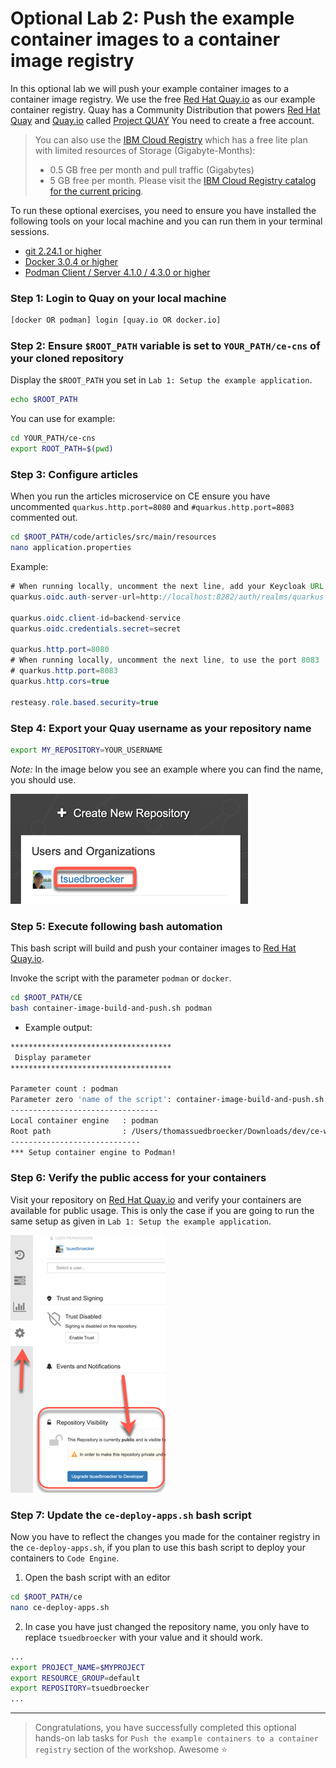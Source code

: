 # Optional Lab 2: Push the example container images to a container image registry

In this optional lab we will push your example container images to a container image registry.
We use the free [Red Hat Quay.io](https://quay.io) as our example container registry. Quay has a Community Distribution that powers [Red Hat Quay](https://www.redhat.com/en/resources/quay-datasheet) and [Quay.io](https://quay.io) called [Project QUAY](https://www.projectquay.io) You need to create a free account.

> You can also use the [IBM Cloud Registry](https://cloud.ibm.com/registry/catalog) which has a free lite plan with limited resources of Storage (Gigabyte-Months):
>
> * 0.5 GB free per month and pull traffic (Gigabytes) 
> * 5 GB free per month. Please visit the [IBM Cloud Registry catalog for the current pricing](https://cloud.ibm.com/registry/catalog).

To run these optional exercises, you need to ensure you have installed the following tools on your local machine and you can run them in your terminal sessions.

* [git 2.24.1 or higher](https://git-scm.com/book/en/v2/Getting-Started-Installing-Git)
* [Docker 3.0.4 or higher](https://www.docker.com/products/docker-desktop)
* [Podman Client / Server	4.1.0 / 4.3.0 or higher](https://www.docker.com/products/docker-desktop)

### Step 1: Login to Quay on your local machine

```sh
[docker OR podman] login [quay.io OR docker.io]
```

### Step 2: Ensure `$ROOT_PATH` variable is set to `YOUR_PATH/ce-cns` of your cloned repository

Display the `$ROOT_PATH` you set in `Lab 1: Setup the example application`.

```sh
echo $ROOT_PATH
```

You can use for example:

```sh
cd YOUR_PATH/ce-cns
export ROOT_PATH=$(pwd)
```

### Step 3: Configure articles 

When you run the articles microservice on CE ensure you have uncommented `quarkus.http.port=8080` and `#quarkus.http.port=8083` commented out.

```sh
cd $ROOT_PATH/code/articles/src/main/resources
nano application.properties
```

Example:

```Java
# When running locally, uncomment the next line, add your Keycloak URL, must end on '/auth/realms/quarkus'
quarkus.oidc.auth-server-url=http://localhost:8282/auth/realms/quarkus

quarkus.oidc.client-id=backend-service
quarkus.oidc.credentials.secret=secret

quarkus.http.port=8080
# When running locally, uncomment the next line, to use the port 8083
# quarkus.http.port=8083
quarkus.http.cors=true

resteasy.role.based.security=true
```

### Step 4: Export your Quay username as your repository name

```sh
export MY_REPOSITORY=YOUR_USERNAME
```

_Note:_ In the image below you see an example where you can find the name, you should use.

![](images/quay-user.png)

### Step 5: Execute following bash automation

This bash script will build and push your container images to [Red Hat Quay.io](https://quay.io).

Invoke the script with the parameter `podman` or `docker`.

```sh
cd $ROOT_PATH/CE
bash container-image-build-and-push.sh podman
```

* Example output:

```sh
************************************
 Display parameter
************************************

Parameter count : podman
Parameter zero 'name of the script': container-image-build-and-push.sh
---------------------------------
Local container engine   : podman
Root path                : /Users/thomassuedbroecker/Downloads/dev/ce-workshop-ibm/ce-cns
-----------------------------
*** Setup container engine to Podman!
```

### Step 6: Verify the public access for your containers

Visit your repository on [Red Hat Quay.io](https://quay.io) and verify your containers are available for public usage. This is only the case if you are going to run the same setup as given in `Lab 1: Setup the example application`.

![](images/quay-public.png)

### Step 7: Update the `ce-deploy-apps.sh` bash script

Now you have to reflect the changes you made for the container registry in the `ce-deploy-apps.sh`, if you plan to use this bash script to deploy your containers to `Code Engine`.

1. Open the bash script with an editor

```sh
cd $ROOT_PATH/ce
nano ce-deploy-apps.sh
``` 

2. In case you have just changed the repository name, you only have to replace `tsuedbroecker` with your value and it should work.

```sh
...
export PROJECT_NAME=$MYPROJECT
export RESOURCE_GROUP=default
export REPOSITORY=tsuedbroecker
...
```

---

> Congratulations, you have successfully completed this optional hands-on lab tasks for `Push the example containers to a container registry` section of the workshop. Awesome :star:
